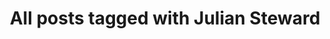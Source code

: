 ---
layout: tag
title: "All posts tagged with Julian Steward"
permalink: /weblog/tags/julian-steward/
taxonomy: Julian Steward
---